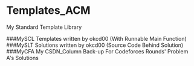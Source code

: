 # Templates_ACM
My Standard Template Library

###MySCL 
Templates written by okcd00 (With Runnable Main Function)
###MySLT 
Solutions written by okcd00 (Source Code Behind Solution)
###MyCFA 
My CSDN_Column Back-up
For Codeforces Rounds' Problem A's Solutions
